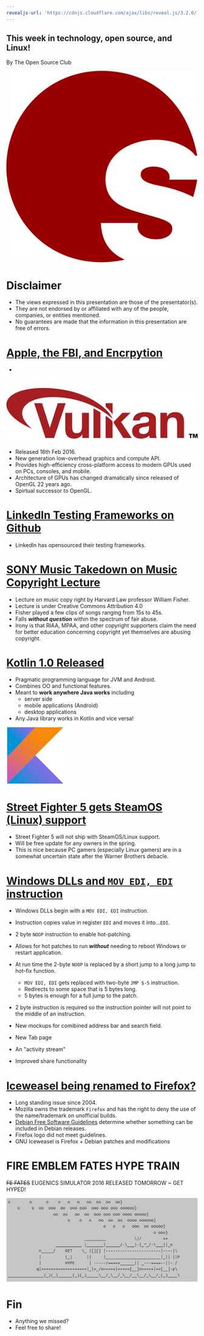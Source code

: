 ```yaml
---
revealjs-url: 'https://cdnjs.cloudflare.com/ajax/libs/reveal.js/3.2.0/'
---
```


## This week in technology, open source, and Linux!

By The Open Source Club

![OSC Logo](osc-logo.svg "Open Source Club at Ohio State Logo")

# Disclaimer
* The views expressed in this presentation are those of the presentator(s).
* They are not endorsed by or affiliated with any of the people, companies, or entities mentioned.
* No guarantees are made that the information in this presentation are free of errors.

# [Apple, the FBI, and Encrpytion](https://www.apple.com/customer-letter/)
* 

# [![Vulkan by the Khronos Group](vulkan-logo.svg)](https://www.khronos.org/vulkan/)
* Released 16th Feb 2016.
* New generation low-overhead graphics and compute API.
* Provides high-efficiency cross-platform access to modern GPUs used on PCs, consoles, and mobile.
* Architecture of GPUs has changed dramatically since released of OpenGL 22 years ago.
* Spirtual successor to OpenGL.

# [LinkedIn Testing Frameworks on Github](https://linkedin.github.io)
* LinkedIn has opensourced their testing frameworks.

# [SONY Music Takedown on Music Copyright Lecture](https://www.techdirt.com/articles/20160214/08293233599/sony-music-issues-takedown-copyright-lecture-about-music-copyrights-harvard-law-professor.shtml)
* Lecture on music copy right by Harvard Law professor William Fisher.
* Lecture is under Creative Commons Attribution 4.0
* Fisher played a few clips of songs ranging from 15s to 45s.
* Falls ***without question*** within the spectrum of fair abuse.
* Irony is that RIAA, MPAA, and other copyright supporters claim the need for better education concerning copyright yet themselves are abusing copyright.

# [Kotlin 1.0 Released](http://blog.jetbrains.com/kotlin/2016/02/kotlin-1-0-released-pragmatic-language-for-jvm-and-android/)
* Pragmatic programming language for JVM and Android.
* Combines OO and functional features.
* Meant to **work anywhere Java works** including
  * server side
  * mobile applications (Android)
  * desktop applications
* Any Java library works in Kotlin and vice versa!

![](./kotlin-logo.png) 
# [Street Fighter 5 gets SteamOS (Linux) support](https://www.vg247.com/2015/12/18/street-fighter-5-to-support-steam-os-steam-controller/)

* Street Fighter 5 will not ship with SteamOS/Linux support.
* Will be free update for any owners in the spring.
* This is nice because PC gamers (especially Linux gamers) are in a somewhat uncertain state after the Warner Brothers debacle.

# [Windows DLLs and ```MOV EDI, EDI``` instruction](https://blogs.msdn.microsoft.com/oldnewthing/20110921-00/?p=9583)
* Windows DLLs begin with a ```MOV EDI, EDI``` instruction.
* Instruction copies value in register ```EDI``` and moves it into...```EDI```.
* 2 byte ```NOOP``` instruction to enable hot-patching.
* Allows for hot patches to run ***without*** needing to reboot Windows or restart application.
* At run time the 2-byte ```NOOP``` is replaced by a short jump to a long jump to hot-fix function.
	* ```MOV EDI, EDI``` gets replaced with two-byte ```JMP $-5``` instruction.
	* Redirects to some space that is 5 bytes long.
	* 5 bytes is enough for a full jump to the patch.
* 2 byte instruction is required so the instruction pointer will not point to the middle of an instruction.

* New mockups for comibined address bar and search field.
* New Tab page
* An "activity stream"
* Improved share functionality

# [Iceweasel being renamed to Firefox?](https://bugs.debian.org/cgi-bin/bugreport.cgi?bug=815006)
* Long standing issue since 2004.
* Mozilla owns the trademark ```Firefox``` and has the right to deny the use of the name/trademark on unofficial builds.
* [Debian Free Software Guidelines](https://en.wikipedia.org/wiki/Debian_Free_Software_Guidelines) determine whether something can be included in Debian releases.
* Firefox logo did not meet guidelines. 
* GNU Iceweasel is Firefox + Debian patches and modifications

# FIRE EMBLEM FATES HYPE TRAIN

~~FE FATES~~ EUGENICS SIMULATOR 2016 RELEASED TOMORROW ~ GET HYPED!

![Hype Train](hype-train.png)

# Fin

* Anything we missed?
* Feel free to share!
